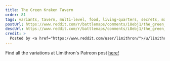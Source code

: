 ```yaml
---
title: The Green Kraken Tavern
order: 81
tags: variants, tavern, multi-level, food, living-quarters, secrets, map-room, wooden-carts, buildings, dirt-path, accompanying-material, trees, grass, day, variant:shore, variant:water, variant:wintery, variant:paved-stone, variant:propless, variant:night, artist:limithron
postUrl: https://www.reddit.com/r/battlemaps/comments/i8ebj1/the_green_kraken_tavern_28x28tavern/
descUrl: https://www.reddit.com/r/battlemaps/comments/i8ebj1/the_green_kraken_tavern_28x28tavern/g17qylx/
credit: >
  Posted by <a href="https://www.reddit.com/user/limithron/">/u/limithron</a> to <a href="https://www.reddit.com/r/battlemaps/">/r/battlemaps</a> in Aug, 2020. <br/> Please support the artist on <a href="https://www.patreon.com/limithron/posts">Patreon</a>, <a href="https://gumroad.com/limithron">Gumroad</a>, and <a href="https://marketplace.roll20.net/browse/publisher/541/limithron">Roll20</a>, as well as follow them on <a href="https://twitter.com/limithron">Twitter</a>, <a href="https://www.instagram.com/limithron/">Instagram</a>
---
```

Find all the variations at Limithron's Patreon post <a href="https://www.patreon.com/posts/green-kraken-40345767" title="The Green Kraken Tavern by Limithron on Patreon">here!</a>
